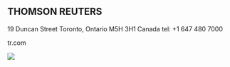 ## THOMSON REUTERS

19 Duncan Street Toronto, Ontario M5H 3H1 Canada tel: +1 647 480 7000

tr.com

![](_page_0_Picture_3.jpeg)